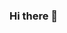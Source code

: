 ### Hi there 👋

<!--
**EliasEibach/EliasEibach** is a ✨ _special_ ✨ repository because its `README.md` (this file) appears on your GitHub profile.


![among-us-twerk](https://user-images.githubusercontent.com/74499663/167256304-ff2c7ce6-55b6-4807-a7bb-4b6bb378ef0b.gif)

Here are some ideas to get you started:

- 🔭 I’m currently working on ...
- 🌱 I’m currently learning ...
- 👯 I’m looking to collaborate on ...
- 🤔 I’m looking for help with ...
- 💬 Ask me about ...
- 📫 How to reach me: ...
- 😄 Pronouns: ...
- ⚡ Fun fact: ...
-->
